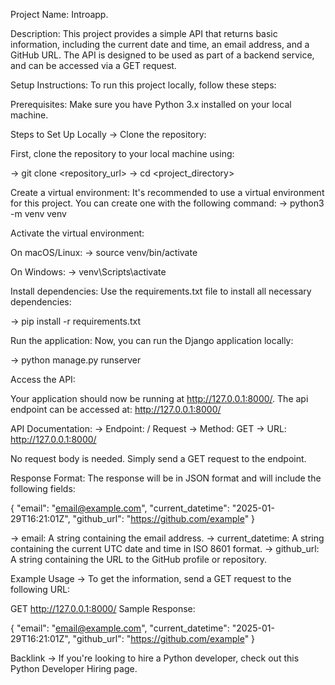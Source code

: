 Project Name: Introapp.

Description: This project provides a simple API that returns basic information, including the current date and time, an email address, and a GitHub URL. The API is designed to be used as part of a backend service, and can be accessed via a GET request.

Setup Instructions: To run this project locally, follow these steps:

Prerequisites: Make sure you have Python 3.x installed on your local machine.

Steps to Set Up Locally -> Clone the repository:

First, clone the repository to your local machine using:

-> git clone <repository_url> -> cd <project_directory>

Create a virtual environment: It's recommended to use a virtual environment for this project. You can create one with the following command: -> python3 -m venv venv

Activate the virtual environment:

On macOS/Linux: -> source venv/bin/activate

On Windows: -> venv\Scripts\activate

Install dependencies: Use the requirements.txt file to install all necessary dependencies:

-> pip install -r requirements.txt

Run the application: Now, you can run the Django application locally:

-> python manage.py runserver

Access the API:

Your application should now be running at http://127.0.0.1:8000/. The api endpoint can be accessed at: http://127.0.0.1:8000/


API Documentation: -> Endpoint: / Request -> Method: GET -> URL: http://127.0.0.1:8000/

No request body is needed. Simply send a GET request to the endpoint.

Response Format: The response will be in JSON format and will include the following fields:

{ "email": "email@example.com", "current_datetime": "2025-01-29T16:21:01Z", "github_url": "https://github.com/example" }

-> email: A string containing the email address. -> current_datetime: A string containing the current UTC date and time in ISO 8601 format. -> github_url: A string containing the URL to the GitHub profile or repository.

Example Usage -> To get the information, send a GET request to the following URL:

GET http://127.0.0.1:8000/ Sample Response:

{ "email": "email@example.com", "current_datetime": "2025-01-29T16:21:01Z", "github_url": "https://github.com/example" }

Backlink -> If you're looking to hire a Python developer, check out this Python Developer Hiring page.